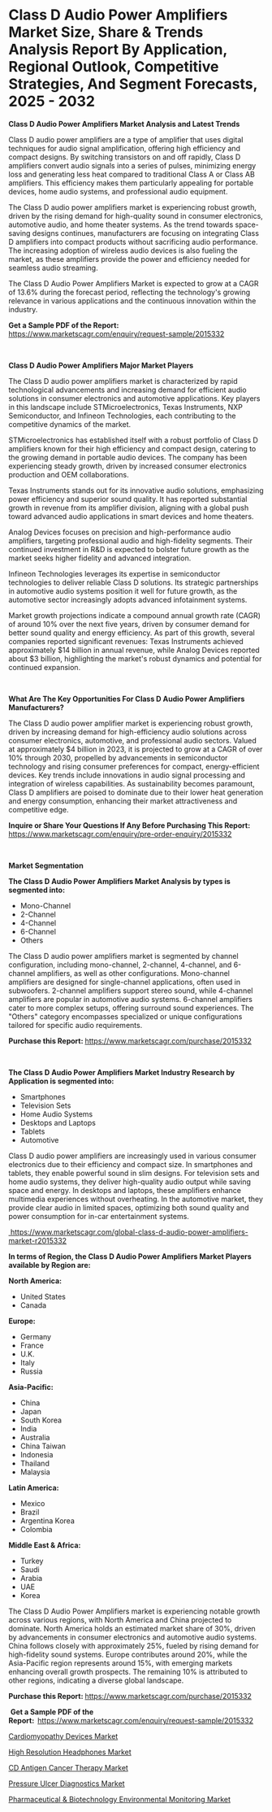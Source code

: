 <p><h1>Class D Audio Power Amplifiers Market Size, Share & Trends Analysis Report By Application, Regional Outlook, Competitive Strategies, And Segment Forecasts, 2025 - 2032</h1></p><p><strong>Class D Audio Power Amplifiers Market Analysis and Latest Trends</strong></p>
<p><p>Class D audio power amplifiers are a type of amplifier that uses digital techniques for audio signal amplification, offering high efficiency and compact designs. By switching transistors on and off rapidly, Class D amplifiers convert audio signals into a series of pulses, minimizing energy loss and generating less heat compared to traditional Class A or Class AB amplifiers. This efficiency makes them particularly appealing for portable devices, home audio systems, and professional audio equipment.</p><p>The Class D audio power amplifiers market is experiencing robust growth, driven by the rising demand for high-quality sound in consumer electronics, automotive audio, and home theater systems. As the trend towards space-saving designs continues, manufacturers are focusing on integrating Class D amplifiers into compact products without sacrificing audio performance. The increasing adoption of wireless audio devices is also fueling the market, as these amplifiers provide the power and efficiency needed for seamless audio streaming.</p><p>The Class D Audio Power Amplifiers Market is expected to grow at a CAGR of 13.6% during the forecast period, reflecting the technology's growing relevance in various applications and the continuous innovation within the industry.</p></p>
<p><strong>Get a Sample PDF of the Report:&nbsp;</strong> <a href="https://www.marketscagr.com/enquiry/request-sample/2015332?utm_campaign=3495&utm_medium=2&utm_source=Github&utm_content=ia&utm_term=06042025&utm_id=class-d-audio-power-amplifiers">https://www.marketscagr.com/enquiry/request-sample/2015332</a></p>
<p>&nbsp;</p>
<p><strong>Class D Audio Power Amplifiers Major Market Players</strong></p>
<p><p>The Class D audio power amplifiers market is characterized by rapid technological advancements and increasing demand for efficient audio solutions in consumer electronics and automotive applications. Key players in this landscape include STMicroelectronics, Texas Instruments, NXP Semiconductor, and Infineon Technologies, each contributing to the competitive dynamics of the market.</p><p>STMicroelectronics has established itself with a robust portfolio of Class D amplifiers known for their high efficiency and compact design, catering to the growing demand in portable audio devices. The company has been experiencing steady growth, driven by increased consumer electronics production and OEM collaborations.</p><p>Texas Instruments stands out for its innovative audio solutions, emphasizing power efficiency and superior sound quality. It has reported substantial growth in revenue from its amplifier division, aligning with a global push toward advanced audio applications in smart devices and home theaters.</p><p>Analog Devices focuses on precision and high-performance audio amplifiers, targeting professional audio and high-fidelity segments. Their continued investment in R&D is expected to bolster future growth as the market seeks higher fidelity and advanced integration.</p><p>Infineon Technologies leverages its expertise in semiconductor technologies to deliver reliable Class D solutions. Its strategic partnerships in automotive audio systems position it well for future growth, as the automotive sector increasingly adopts advanced infotainment systems.</p><p>Market growth projections indicate a compound annual growth rate (CAGR) of around 10% over the next five years, driven by consumer demand for better sound quality and energy efficiency. As part of this growth, several companies reported significant revenues: Texas Instruments achieved approximately $14 billion in annual revenue, while Analog Devices reported about $3 billion, highlighting the market's robust dynamics and potential for continued expansion.</p></p>
<p>&nbsp;</p>
<p><strong>What Are The Key Opportunities For Class D Audio Power Amplifiers Manufacturers?</strong></p>
<p><p>The Class D audio power amplifier market is experiencing robust growth, driven by increasing demand for high-efficiency audio solutions across consumer electronics, automotive, and professional audio sectors. Valued at approximately $4 billion in 2023, it is projected to grow at a CAGR of over 10% through 2030, propelled by advancements in semiconductor technology and rising consumer preferences for compact, energy-efficient devices. Key trends include innovations in audio signal processing and integration of wireless capabilities. As sustainability becomes paramount, Class D amplifiers are poised to dominate due to their lower heat generation and energy consumption, enhancing their market attractiveness and competitive edge.</p></p>
<p><strong>Inquire or Share Your Questions If Any Before Purchasing This Report:</strong> <a href="https://www.marketscagr.com/enquiry/pre-order-enquiry/2015332?utm_campaign=3495&utm_medium=2&utm_source=Github&utm_content=ia&utm_term=06042025&utm_id=class-d-audio-power-amplifiers">https://www.marketscagr.com/enquiry/pre-order-enquiry/2015332</a></p>
<p>&nbsp;</p>
<p><strong>Market Segmentation</strong></p>
<p><strong>The Class D Audio Power Amplifiers Market Analysis by types is segmented into:</strong></p>
<p><ul><li>Mono-Channel</li><li>2-Channel</li><li>4-Channel</li><li>6-Channel</li><li>Others</li></ul></p>
<p><p>The Class D audio power amplifiers market is segmented by channel configuration, including mono-channel, 2-channel, 4-channel, and 6-channel amplifiers, as well as other configurations. Mono-channel amplifiers are designed for single-channel applications, often used in subwoofers. 2-channel amplifiers support stereo sound, while 4-channel amplifiers are popular in automotive audio systems. 6-channel amplifiers cater to more complex setups, offering surround sound experiences. The "Others" category encompasses specialized or unique configurations tailored for specific audio requirements.</p></p>
<p><strong>Purchase this Report:&nbsp;</strong><a href="https://www.marketscagr.com/purchase/2015332?utm_campaign=3495&utm_medium=2&utm_source=Github&utm_content=ia&utm_term=06042025&utm_id=class-d-audio-power-amplifiers">https://www.marketscagr.com/purchase/2015332</a></p>
<p>&nbsp;</p>
<p><strong>The Class D Audio Power Amplifiers Market Industry Research by Application is segmented into:</strong></p>
<p><ul><li>Smartphones</li><li>Television Sets</li><li>Home Audio Systems</li><li>Desktops and Laptops</li><li>Tablets</li><li>Automotive</li></ul></p>
<p><p>Class D audio power amplifiers are increasingly used in various consumer electronics due to their efficiency and compact size. In smartphones and tablets, they enable powerful sound in slim designs. For television sets and home audio systems, they deliver high-quality audio output while saving space and energy. In desktops and laptops, these amplifiers enhance multimedia experiences without overheating. In the automotive market, they provide clear audio in limited spaces, optimizing both sound quality and power consumption for in-car entertainment systems.</p></p>
<p><a href="https://www.marketscagr.com/global-class-d-audio-power-amplifiers-market-r2015332?utm_campaign=3495&utm_medium=2&utm_source=Github&utm_content=ia&utm_term=06042025&utm_id=class-d-audio-power-amplifiers">&nbsp;https://www.marketscagr.com/global-class-d-audio-power-amplifiers-market-r2015332</a></p>
<p><strong>In terms of Region, the Class D Audio Power Amplifiers Market Players available by Region are:</strong></p>
<p>
    <p> <strong> North America: </strong>
        <ul>
            <li>United States</li>
            <li>Canada</li>
        </ul>
        </p> 
    <p> <strong> Europe: </strong>
        <ul>
            <li>Germany</li>
            <li>France</li>
            <li>U.K.</li>
            <li>Italy</li>
            <li>Russia</li>
        </ul>
        </p> 
    <p> <strong> Asia-Pacific: </strong>
        <ul>
            <li>China</li>
            <li>Japan</li>
            <li>South Korea</li>
            <li>India</li>
            <li>Australia</li>
            <li>China Taiwan</li>
            <li>Indonesia</li>
            <li>Thailand</li>
            <li>Malaysia</li>
        </ul>
        </p> 
    <p> <strong> Latin America: </strong>
        <ul>
            <li>Mexico</li>
            <li>Brazil</li>
            <li>Argentina Korea</li>
            <li>Colombia</li>
        </ul>
        </p> 
    <p> <strong> Middle East & Africa: </strong>
        <ul>
            <li>Turkey</li>
            <li>Saudi</li>
            <li>Arabia</li>
            <li>UAE</li>
            <li>Korea</li>
        </ul>
    </p>
    </p>
<p><p>The Class D Audio Power Amplifiers market is experiencing notable growth across various regions, with North America and China projected to dominate. North America holds an estimated market share of 30%, driven by advancements in consumer electronics and automotive audio systems. China follows closely with approximately 25%, fueled by rising demand for high-fidelity sound systems. Europe contributes around 20%, while the Asia-Pacific region represents around 15%, with emerging markets enhancing overall growth prospects. The remaining 10% is attributed to other regions, indicating a diverse global landscape.</p></p>
<p><strong>Purchase this Report: </strong><a href="https://www.marketscagr.com/purchase/2015332?utm_campaign=3495&utm_medium=2&utm_source=Github&utm_content=ia&utm_term=06042025&utm_id=class-d-audio-power-amplifiers">https://www.marketscagr.com/purchase/2015332</a></p>
<p>&nbsp;<strong>Get a Sample PDF of the Report:&nbsp;&nbsp;</strong><a href="https://www.marketscagr.com/enquiry/request-sample/2015332?utm_campaign=3495&utm_medium=2&utm_source=Github&utm_content=ia&utm_term=06042025&utm_id=class-d-audio-power-amplifiers">https://www.marketscagr.com/enquiry/request-sample/2015332</a></p>
<p><strong></strong></p>
<p><p><a href="https://www.linkedin.com/pulse/cardiomyopathy-devices-market-global-regional-analysis-od48e?utm_campaign=3495&utm_medium=2&utm_source=Github&utm_content=ia&utm_term=06042025&utm_id=class-d-audio-power-amplifiers">Cardiomyopathy Devices Market</a></p><p><a href="https://github.com/prantoblouin/Market-Research-Report-List-1/blob/main/high-resolution-headphones-market.md?utm_campaign=3495&utm_medium=2&utm_source=Github&utm_content=ia&utm_term=06042025&utm_id=class-d-audio-power-amplifiers">High Resolution Headphones Market</a></p><p><a href="https://www.linkedin.com/pulse/cd-antigen-cancer-therapy-industry-research-covering-multiple-bf7ce?utm_campaign=3495&utm_medium=2&utm_source=Github&utm_content=ia&utm_term=06042025&utm_id=class-d-audio-power-amplifiers">CD Antigen Cancer Therapy Market</a></p><p><a href="https://www.linkedin.com/pulse/market-dynamics-detailed-examination-pressure-ulcer-diagnostics-s8mec?utm_campaign=3495&utm_medium=2&utm_source=Github&utm_content=ia&utm_term=06042025&utm_id=class-d-audio-power-amplifiers">Pressure Ulcer Diagnostics Market</a></p><p><a href="https://www.linkedin.com/pulse/pharmaceutical-biotechnology-environmental-monitoring-market-kdyme?utm_campaign=3495&utm_medium=2&utm_source=Github&utm_content=ia&utm_term=06042025&utm_id=class-d-audio-power-amplifiers">Pharmaceutical & Biotechnology Environmental Monitoring Market</a></p></p>